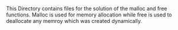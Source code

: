 This Directory contains files for the solution of the malloc and free functions. Malloc is used for memory allocation while free is used to deallocate any memroy which was created dynamically.
